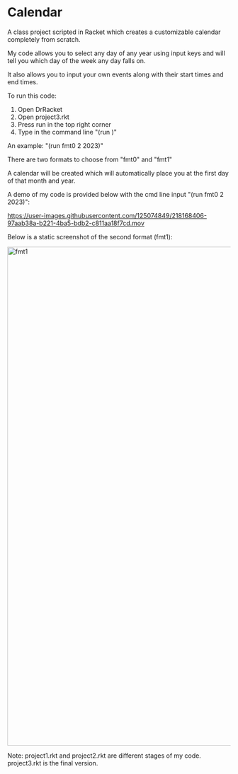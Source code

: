 # Calendar

A class project scripted in Racket which creates a customizable calendar completely from scratch. 

My code allows you to select any day of any year using input keys and will tell you which day of the week any day falls on. 

It also allows you to input your own events along with their start times and end times. 

To run this code: 
  1) Open DrRacket
  2) Open project3.rkt
  3) Press run in the top right corner 
  4) Type in the command line "(run <calendar format> <month> <year>)"
  
An example: "(run fmt0 2 2023)" 

There are two formats to choose from "fmt0" and "fmt1" 

A calendar will be created which will automatically place you at the first day of that month and year. 

A demo of my code is provided below with the cmd line input "(run fmt0 2 2023)":

https://user-images.githubusercontent.com/125074849/218168406-97aab38a-b221-4ba5-bdb2-c811aa18f7cd.mov

Below is a static screenshot of the second format (fmt1): 
  
<img width="1127" alt="fmt1" src="https://user-images.githubusercontent.com/125074849/218168595-4f6762b7-c391-40a8-8353-ee922c3de257.png">

Note: 
  project1.rkt and project2.rkt are different stages of my code. project3.rkt is the final version. 
